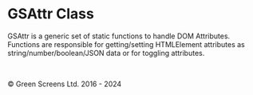# GSAttr Class
 
GSAttr is a generic set of static functions to handle DOM Attributes.
Functions are responsible for getting/setting HTMLElement attributes as string/number/boolean/JSON data or for toggling attributes.
 
<br>

&copy; Green Screens Ltd. 2016 - 2024
